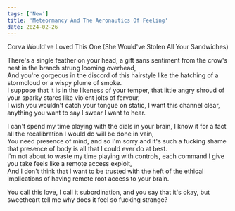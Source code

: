 ```yaml
---
tags: ['New']
title: 'Meteormancy And The Aeronautics Of Feeling'
date: 2024-02-26
---
```


Corva Would've Loved This One (She Would've Stolen All Your Sandwiches)

There's a single feather on your head, a gift sans sentiment from the crow's nest in the branch strung looming overhead,  
And you're gorgeous in the discord of this hairstyle like the hatching of a stormcloud or a wispy plume of smoke.  
I suppose that it is in the likeness of your temper, that little angry shroud of your sparky stares like violent jolts of fervour,  
I wish you wouldn't catch your tongue on static, I want this channel clear, anything you want to say I swear I want to hear.

I can't spend my time playing with the dials in your brain, I know it for a fact all the recalibration I would do will be done in vain,  
You need presence of mind, and so I'm sorry and it's such a fucking shame that presence of body is all that I could ever do at best.  
I'm not about to waste my time playing with controls, each command I give you take feels like a remote access exploit,  
And I don't think that I want to be trusted with the heft of the ethical implications of having remote root access to your brain.

You call this love, I call it subordination, and you say that it's okay, but sweetheart tell me why does it feel so fucking strange?  
